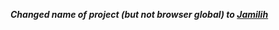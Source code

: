 ***Changed name of project (but not browser global) to [Jamilih](https://github.com/brettz9/jamilih)***
